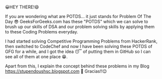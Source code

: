😀HEY THERE!😄

If you are wondering what are POTDS... it just stands for Problem Of The Day 😎
GeeksForGeeks.com has these "POTDS" which we can solve to brush up our skills
of DSA and our problem solving skills by applying them to these Coding Problems everyday.

I had started solving Competitive Programming Problems from HackerRank, then switched to CodeChef and now I have been solving these POTDS of GFG for a while, 
and I got the idea 😴 of putting them in GitHub so I can see all of them at one place 😁.

Apart from this, I explain the concept behind these problems in my Blog https://stupendoushsc.blogspot.com 🙂 
Gracias!!😉